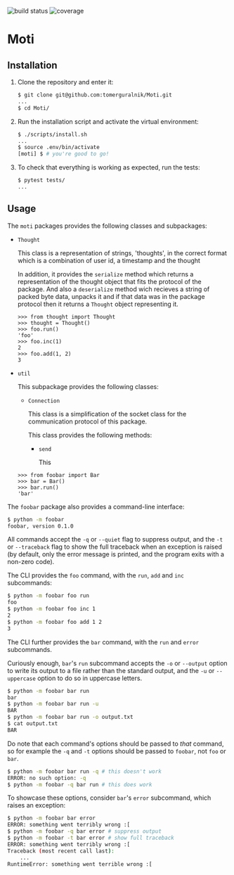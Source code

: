 ![build status](https://travis-ci.org/dan-gittik/foobar.svg?branch=master)
![coverage](https://codecov.io/gh/dan-gittik/foobar/branch/master/graph/badge.svg)

# Moti



## Installation

1. Clone the repository and enter it:

    ```sh
    $ git clone git@github.com:tomerguralnik/Moti.git
    ...
    $ cd Moti/
    ```

2. Run the installation script and activate the virtual environment:

    ```sh
    $ ./scripts/install.sh
    ...
    $ source .env/bin/activate
    [moti] $ # you're good to go!
    ```

3. To check that everything is working as expected, run the tests:


    ```sh
    $ pytest tests/
    ...
    ```

## Usage

The `moti` packages provides the following classes and subpackages:

- `Thought`

    This class is a representation of strings, 'thoughts', in the correct format
    which is a combination of user id, a timestamp and the thought 

    In addition, it provides the `serialize` method which returns a           representation of the thought object that fits the protocol of the package.
    And also a `deserialize` method wich recieves a string of packed byte data, unpacks it and if that data was in the package protocol then it returns a `Thought` object representing it.

    ```pycon
    >>> from thought import Thought
    >>> thought = Thought()
    >>> foo.run()
    'foo'
    >>> foo.inc(1)
    2
    >>> foo.add(1, 2)
    3
    ```

- `util`

    This subpackage provides the following classes: 

    - `Connection`   

       This class is a simplification of the socket class for the communication protocol of this package.

       This class provides the following methods:

       - `send` 
            
            This            

    ```pycon
    >>> from foobar import Bar
    >>> bar = Bar()
    >>> bar.run()
    'bar'
    ```

The `foobar` package also provides a command-line interface:

```sh
$ python -m foobar
foobar, version 0.1.0
```

All commands accept the `-q` or `--quiet` flag to suppress output, and the `-t`
or `--traceback` flag to show the full traceback when an exception is raised
(by default, only the error message is printed, and the program exits with a
non-zero code).

The CLI provides the `foo` command, with the `run`, `add` and `inc`
subcommands:

```sh
$ python -m foobar foo run
foo
$ python -m foobar foo inc 1
2
$ python -m foobar foo add 1 2
3
```

The CLI further provides the `bar` command, with the `run` and `error`
subcommands.

Curiously enough, `bar`'s `run` subcommand accepts the `-o` or `--output`
option to write its output to a file rather than the standard output, and the
`-u` or `--uppercase` option to do so in uppercase letters.

```sh
$ python -m foobar bar run
bar
$ python -m foobar bar run -u
BAR
$ python -m foobar bar run -o output.txt
$ cat output.txt
BAR
```

Do note that each command's options should be passed to *that* command, so for
example the `-q` and `-t` options should be passed to `foobar`, not `foo` or
`bar`.

```sh
$ python -m foobar bar run -q # this doesn't work
ERROR: no such option: -q
$ python -m foobar -q bar run # this does work
```

To showcase these options, consider `bar`'s `error` subcommand, which raises an
exception:

```sh
$ python -m foobar bar error
ERROR: something went terribly wrong :[
$ python -m foobar -q bar error # suppress output
$ python -m foobar -t bar error # show full traceback
ERROR: something went terribly wrong :[
Traceback (most recent call last):
    ...
RuntimeError: something went terrible wrong :[
```
